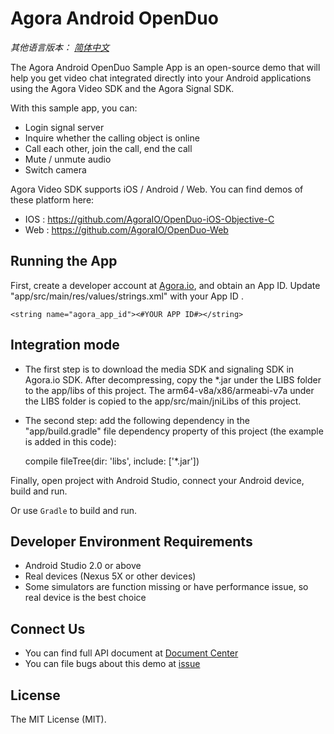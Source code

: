 # Agora Android OpenDuo

*其他语言版本： [简体中文](README.md)*

The Agora Android OpenDuo Sample App is an open-source demo that will help you get video chat integrated directly into your Android applications using the Agora Video SDK and the Agora Signal SDK.

With this sample app, you can:

- Login signal server
- Inquire whether the calling object is online
- Call each other, join the call, end the call
- Mute / unmute audio
- Switch camera

Agora Video SDK supports iOS / Android / Web. You can find demos of these platform here:

- IOS : https://github.com/AgoraIO/OpenDuo-iOS-Objective-C
- Web : https://github.com/AgoraIO/OpenDuo-Web

## Running the App
First, create a developer account at [Agora.io](https://dashboard.agora.io/signin/), and obtain an App ID.
Update "app/src/main/res/values/strings.xml" with your App ID .

```
<string name="agora_app_id"><#YOUR APP ID#></string>

```

## Integration mode
- The first step is to download the media SDK and signaling SDK in Agora.io SDK. After decompressing, copy the *.jar under the LIBS folder to the app/libs of this project. The arm64-v8a/x86/armeabi-v7a under the LIBS folder is copied to the app/src/main/jniLibs of this project.

- The second step: add the following dependency in the "app/build.gradle" file dependency property of this project (the example is added in this code):

  compile fileTree(dir: 'libs', include: ['*.jar'])


Finally, open project with Android Studio, connect your Android device, build and run.

Or use `Gradle` to build and run.

## Developer Environment Requirements
- Android Studio 2.0 or above
- Real devices (Nexus 5X or other devices)
- Some simulators are function missing or have performance issue, so real device is the best choice

## Connect Us
- You can find full API document at [Document Center](https://docs.agora.io/en/)
- You can file bugs about this demo at [issue](https://github.com/AgoraIO/Agora-Android-Tutorial-1to1/issues)

## License
The MIT License (MIT).

